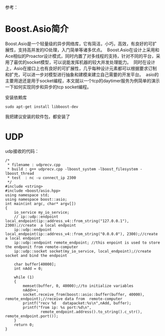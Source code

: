 参考：

[boost:asio库介绍]:http://f.dataguru.cn/thread-159637-1-1.html
[boost::asio 之udp协议的使用]:https://blog.csdn.net/bojie5744/article/details/38305657
[Boost Asio介绍--之一]:https://blog.csdn.net/ithiker/article/details/22153001
[Boost.Asio基本原理]: https://blog.csdn.net/mmoaay/article/details/43759883
[Boost.Asio C++ 网络编程]:https://mmoaay.gitbooks.io/boost-asio-cpp-network-programming-chinese/content/Chapter1.html
[Boost官方参考]:https://www.boost.org/doc/libs/1_55_0/doc/html/boost_asio/overview.html
[Boost中文学习]:http://zh.highscore.de/cpp/boost/



# Boost.Asio简介

Boost.Asio是一个轻量级的异步网络库，它有简洁，小巧，高效，有良好的可扩展性，支持高并发的IO处理，入门简单等诸多优点。  Boost.Asio在设计上采用和Ace相似的Proactor设计模式，同时内置了对多线程的支持，针对不同的平台，采用了最优的socket模型，可以说能发挥机器的较大并发处理能力。  同时在设计上，Asio在接口上也有良好的可扩展性，几乎每种设计元素都可以根据要求订制和扩充，可以进一步对模型进行抽象和建模来建立自己需要的开发平台。   asio的主要用途还是用于socket编程，本文就以一个tcp的daytimer服务为例简单的演示一下如何实现同步和异步的tcp socket编程。 



安装依赖库

```
sudo apt-get install libboost-dev 
```

我把建议安装的软件包，都安装了

# UDP

udp接收的代码：

```
/*
 * filename : udprecv.cpp
 * build : g++ udprecv.cpp -lboost_system -lboost_filesystem -lboost_thread
 * test  : nc -u connect_ip 2300
 */
#include <string>
#include <boost/asio.hpp>
using namespace std;
using namespace boost::asio;
int main(int argc, char* argv[])
{
    io_service my_io_service;
    // ip::udp::endpoint local_endpoint(ip::address_v4::from_string("127.0.0.1"), 2300);//create  a local endpoint
    ip::udp::endpoint local_endpoint(ip::address_v4::from_string("0.0.0.0"), 2300);//create  a local endpoint
    ip::udp::endpoint remote_endpoint; //this enpoint is used to store the endponit from remote-computer
    ip::udp::socket socket(my_io_service, local_endpoint);//create socket and bind the endpoint

    char buffer[40000];
    int nAdd = 0;

    while (1)
    {
        memset(buffer, 0, 40000);//to initialize variables
        nAdd++;
        socket.receive_from(boost::asio::buffer(buffer, 40000), remote_endpoint);//receive data from  remote-computer
        printf("recv %d   datapacket:%s\n",nAdd, buffer);
        printf("from ip: %s port:%d\n",
                remote_endpoint.address().to_string().c_str(), remote_endpoint.port());
    }
    return 0;
}
```







